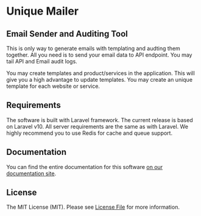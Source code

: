 # Unique Mailer 

## Email Sender and Auditing Tool

This is only way to generate emails with templating and audting them together. All you need is to send your email data to API endpoint. You may tail API and Email audit logs. 

You may create templates and product/services in the application. This will give you a high advantage to update templates. You may create an unique template for each website or service. 

## Requirements

The software is built with Laravel framework. The current release is based on Laravel v10. All server requirements are the same as with Laravel. We highly recommend you to use Redis for cache and queue support.


## Documentation

You can find the entire documentation for this software [on our documentation site](https://uniquemailer.github.io/docs).

## License

The MIT License (MIT). Please see [License File](LICENSE.md) for more information.
